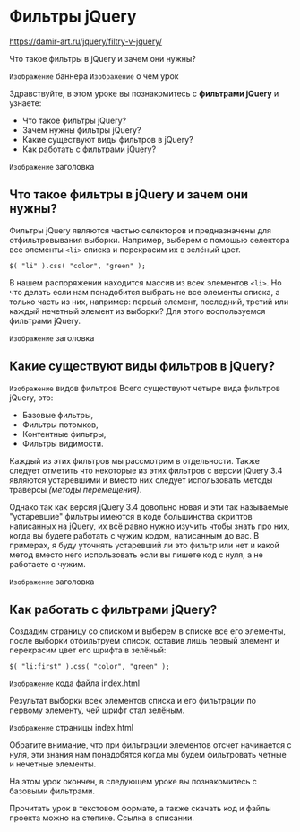 # Фильтры jQuery
https://damir-art.ru/jquery/filtry-v-jquery/

Что такое фильтры в jQuery и зачем они нужны?

`Изображение` баннера
`Изображение` о чем урок

Здравствуйте, в этом уроке вы познакомитесь с **фильтрами jQuery** и узнаете:
- Что такое фильтры jQuery?
- Зачем нужны фильтры jQuery?
- Какие существуют виды фильтров в jQuery?
- Как работать с фильтрами jQuery?

`Изображение` заголовка
## Что такое фильтры в jQuery и зачем они нужны?
Фильтры jQuery являются частью селекторов и предназначены для отфильтровывания выборки. Например, выберем с помощью селектора все элементы `<li>` списка и перекрасим их в зелёный цвет.

    $( "li" ).css( "color", "green" );

В нашем распоряжении находится массив из всех элементов `<li>`. Но что делать если нам понадобится выбрать не все элементы списка, а только часть из них, например: первый элемент, последний, третий или каждый нечетный элемент из выборки? Для этого воспользуемся фильтрами jQuery.

`Изображение` заголовка
## Какие существуют виды фильтров в jQuery?

`Изображение` видов фильтров
Всего существуют четыре вида фильтров jQuery, это:
- Базовые фильтры,
- Фильтры потомков,
- Контентные фильтры,
- Фильтры видимости.

Каждый из этих фильтров мы рассмотрим в отдельности. Также следует отметить что некоторые из этих фильтров с версии jQuery 3.4 являются устаревшими и вместо них следует использовать методы траверсы *(методы перемещения)*.

Однако так как версия jQuery 3.4 довольно новая и эти так называемые "устаревшие" фильтры имеются в коде большинства скриптов написанных на jQuery, их всё равно нужно изучить чтобы знать про них, когда вы будете работать с чужим кодом, написанным до вас. В примерах, я буду уточнять устаревший ли это фильтр или нет и какой метод вместо него использовать если вы пишете код с нуля, а не работаете с чужим.

`Изображение` заголовка
## Как работать с фильтрами jQuery?

Создадим страницу со списком и выберем в списке все его элементы, после выборки отфильтруем список, оставив лишь первый элемент и перекрасим цвет его шрифта в зелёный:

    $( "li:first" ).css( "color", "green" );

`Изображение` кода файла index.html

Результат выборки всех элементов списка и его фильтрации по первому элементу, чей шрифт стал зелёным.

`Изображение` страницы index.html

Обратите внимание, что при фильтрации элементов отсчет начинается с нуля, эти знания нам понадобятся когда мы будем фильтровать четные и нечетные элементы.

На этом урок окончен, в следующем уроке вы познакомитесь с базовыми фильтрами.

Прочитать урок в текстовом формате, а также скачать код и файлы проекта можно на степике. Ссылка в описании.
